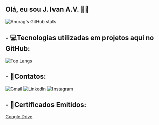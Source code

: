 ## Olá, eu sou J. Ivan A.V. 👋🗿

![Anurag's GitHub stats](https://github-readme-stats.vercel.app/api?username=JIvanAV&show_icons=true)

## - 💻Tecnologias utilizadas em projetos aqui no GitHub:

[![Top Langs](https://github-readme-stats.vercel.app/api/top-langs/?username=JIvanAV&layout=compact)](https://github.com/JIvanAV/github-readme-stats)

## - 📱Contatos:

[![Gmail](https://img.shields.io/badge/Gmail-D14836?style=for-the-badge&logo=gmail&logoColor=white)](https://mail.google.com/mail/u/0/?fs=1&tf=cm&source=mailto&to=joseivanabrantes@gmail.com)
[![Linkedln](https://img.shields.io/badge/LinkedIn-0077B5?style=for-the-badge&logo=linkedin&logoColor=white)](www.linkedin.com/in/jivanav)
[![Instagram](https://img.shields.io/badge/Instagram-E4405F?style=for-the-badge&logo=instagram&logoColor=white)](https://www.instagram.com/j_ivan_abrantes/)

## - 📂Certificados Emitidos:
[Google Drive](https://drive.google.com/drive/u/1/folders/1obKJBv34W6EzFWkXRQfsLP7_foL2EZhn)
